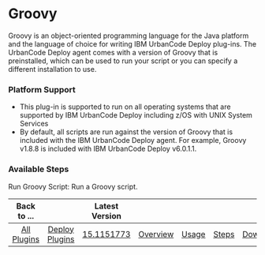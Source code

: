 
# Groovy

Groovy is an object-oriented programming language for the Java platform and the language of choice for writing IBM UrbanCode Deploy plug-ins. The UrbanCode Deploy agent comes with a version of Groovy that is preinstalled, which can be used to run your script or you can specify a different installation to use.

### Platform Support

* This plug-in is supported to run on all operating systems that are supported by IBM UrbanCode Deploy including z/OS with UNIX System Services
* By default, all scripts are run against the version of Groovy that is included with the IBM UrbanCode Deploy agent. For example, Groovy v1.8.8 is included with IBM UrbanCode Deploy v6.0.1.1.


### Available Steps

Run Groovy Script: Run a Groovy script.



|Back to ...||Latest Version|||||
| :---: | :---: | :---: | :---: | :---: | :---: | :---: |
|[All Plugins](../../index.md)|[Deploy Plugins](../README.md)|[15.1151773](https://raw.githubusercontent.com/UrbanCode/IBM-UCD-PLUGINS/main/files/Groovy/ucd-Groovy-15.1151773.zip)|[Overview](overview.md)|[Usage](usage.md)|[Steps](steps.md)|[Downloads](downloads.md)|
